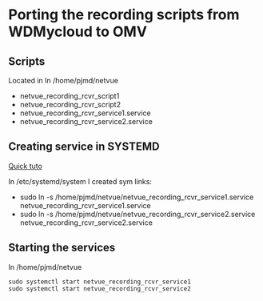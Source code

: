 # Porting the recording scripts from WDMycloud to OMV

## Scripts
Located in In /home/pjmd/netvue
- netvue_recording_rcvr_script1
- netvue_recording_rcvr_script2
- netvue_recording_rcvr_service1.service
- netvue_recording_rcvr_service2.service

## Creating service in SYSTEMD
[Quick tuto](https://medium.com/@benmorel/creating-a-linux-service-with-systemd-611b5c8b91d6)

In /etc/systemd/system I created sym links:
* sudo ln -s /home/pjmd/netvue/netvue_recording_rcvr_service1.service netvue_recording_rcvr_service1.service
* sudo ln -s /home/pjmd/netvue/netvue_recording_rcvr_service2.service netvue_recording_rcvr_service2.service

## Starting the services
In /home/pjmd/netvue
```
sudo systemctl start netvue_recording_rcvr_service1
sudo systemctl start netvue_recording_rcvr_service2
```
